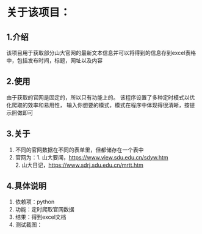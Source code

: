 # 关于该项目：
## 1.介绍
该项目用于获取部分山大官网的最新文本信息并可以将得到的信息存到excel表格中，包括发布时间，标题，网址以及内容
## 2.使用
由于获取的官网是固定的，所以只有功能上的。
该程序设置了多种定时模式以优化爬取的效率和易用性，
输入你想要的模式，模式在程序中体现得很清晰，按提示照做即可
## 3.关于
 1. 不同的官网数据在不同的表单里，但都储存在一个表中
 2. 官网为：1. 山大要闻，https://www.view.sdu.edu.cn/sdyw.htm     
           2. 山大日记，https://www.sdrj.sdu.edu.cn/mrtt.htm
## 4.具体说明
1. 依赖项：python
2. 功能：定时爬取官网数据
3. 结果：得到excel文档
4. 测试截图：
